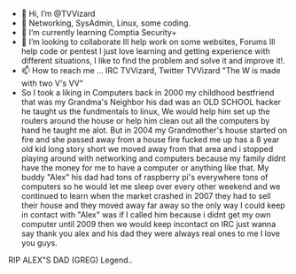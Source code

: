 - 👋 Hi, I’m @TVVizard
- 👀 Networking, SysAdmin, Linux, some coding.
- 🌱 I’m currently learning Comptia Security+
- 💞️ I’m looking to collaborate Ill help work on some websites, Forums Ill help code or pentest I just love learning and getting experience with different situations, I like to find the problem and solve it and improve it!.
- 📫 How to reach me ... IRC TVVizard, Twitter TVVizard "The W is made with two V's VV"
- So I took a liking in Computers back in 2000 my childhood bestfriend that was my Grandma's Neighbor his dad was an OLD SCHOOL hacker he taught us the fundmentals to linux, We would help him set up the routers around the house or help him clean out all the computers by hand he taught me alot. But in 2004 my Grandmother's house started on fire and she passed away from a house fire fucked me up has a 8 year old kid long story short we moved away from that area and i stopped playing around with networking and computers because my family didnt have the money for me to have a computer or anything like that. My buddy "Alex" his dad had tons of raspberry pi's everywhere tons of computers so he would let me sleep over every other weekend and we continued to learn when the market crashed in 2007 they had to sell their house and they moved away far away so the only way I could keep in contact with "Alex" was if I called him because i didnt get my own computer until 2009 then we would keep incontact on IRC just wanna say thank you alex and his dad they were always real ones to me I love you guys.

RIP ALEX"S DAD (GREG) Legend..

<!---
TVVizard/TVVizard is a ✨ special ✨ repository because its `README.md` (this file) appears on your GitHub profile.
You can click the Preview link to take a look at your changes.
--->
